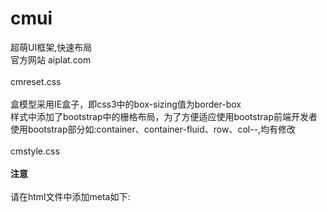 # cmui
超萌UI框架,快速布局
<br />官方网站 aiplat.com
<br /><br />
cmreset.css
<br /><br />盒模型采用IE盒子，即css3中的box-sizing值为border-box
<br />样式中添加了bootstrap中的栅格布局，为了方便适应使用bootstrap前端开发者
<br />使用bootstrap部分如:container、container-fluid、row、col-*-*,均有修改
<br /><br />
cmstyle.css
<br /><br />
<b>注意</b>
<br /><br />请在html文件中添加meta如下:
<br /><br /><meta name="viewport" content="width=device-width,initial-scale=1,maximum-scale=1,user-scalable=no,shrink-to-fit=no">

